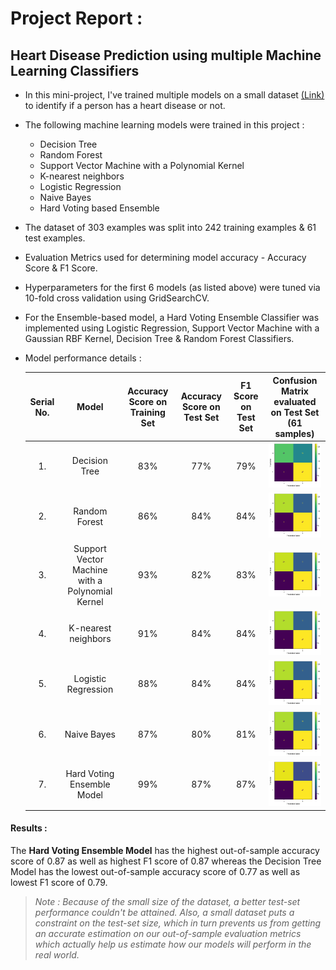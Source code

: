 # Project Report :
## Heart Disease Prediction using multiple Machine Learning Classifiers
* In this mini-project, I've trained multiple models on a small dataset [(Link)](https://www.kaggle.com/ronitf/heart-disease-uci) to identify if a person has a heart disease or not.
* The following machine learning models were trained in this project :
	* Decision Tree
	* Random Forest 
	* Support Vector Machine with a Polynomial Kernel
	* K-nearest neighbors
	* Logistic Regression
	* Naive Bayes
	* Hard Voting based Ensemble
* The dataset of 303 examples was split into 242 training examples & 61 test examples.
* Evaluation Metrics used for determining model accuracy - Accuracy Score & F1 Score.
* Hyperparameters for the first 6 models (as listed above) were tuned via 10-fold cross validation using GridSearchCV.
* For the Ensemble-based model, a Hard Voting Ensemble Classifier was implemented using Logistic Regression, Support Vector Machine with a Gaussian RBF Kernel, Decision Tree & Random Forest Classifiers.
* Model performance details : 

    | Serial No. |                      Model                      | Accuracy Score on Training Set | Accuracy Score on Test Set | F1 Score on Test Set |                Confusion Matrix evaluated on Test Set (61 samples)                |
    |:----------:|:-----------------------------------------------:|:------------------------------:|:--------------------------:|:--------------------:|:---------------------------------------------------------------------------------:|
    |     1.     |                  Decision Tree                  |               83%              |             77%            |          79%         |           ![For Decision Tree](./misc/confusion_matrix_decisiontree.png)          |
    |     2.     |                  Random Forest                  |               86%              |             84%            |          84%         |           ![For Random Forest](./misc/confusion_matrix_randomforest.png)          |
    |     3.     | Support Vector Machine with a Polynomial Kernel |               93%              |             82%            |          83%         |                    ![For SVM](./misc/confusion_matrix_svm.png)                    |
    |     4.     |               K-nearest neighbors               |               91%              |             84%            |          84%         |                    ![For KNN](./misc/confusion_matrix_knn.png)                    |
    |     5.     |               Logistic Regression               |               88%              |             84%            |          84%         |     ![For Logistic Regression](./misc/confusion_matrix_logisticregression.png)    |
    |     6.     |                   Naive Bayes                   |               87%              |             80%            |          81%         |             ![For Naive Bayes](./misc/confusion_matrix_naivebayes.png)            |
    |     7.     |            Hard Voting Ensemble Model           |               99%              |             87%            |          87%         | ![For Hard Voting Ensemble Model](./misc/confusion_matrix_hardvotingensemble.png) |

#### Results :
The **Hard Voting Ensemble Model** has the highest out-of-sample accuracy score of 0.87 as well as highest F1 score of 0.87 whereas the Decision Tree Model has the lowest out-of-sample accuracy score of 0.77 as well as lowest F1 score of 0.79. 

>*Note : Because of the small size of the dataset, a better test-set performance couldn't be attained. Also, a small dataset puts a constraint on the test-set size, which in turn prevents us from getting an accurate estimation on our out-of-sample evaluation metrics which actually help us estimate how our models will perform in the real world.*
